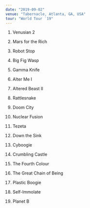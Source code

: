 ```yaml
---
date: "2019-09-02"
venue: "Tabernacle, Atlanta, GA, USA"
tour: "World Tour `19"
---
```



 1. Venusian 2

 2. Mars for the Rich

 3. Robot Stop

 4. Big Fig Wasp

 5. Gamma Knife

 6. Alter Me I

 7. Altered Beast II

 8. Rattlesnake

 9. Doom City

10. Nuclear Fusion

11. Tezeta

12. Down the Sink

13. Cyboogie

14. Crumbling Castle

15. The Fourth Colour

16. The Great Chain of Being

17. Plastic Boogie

18. Self-Immolate

19. Planet B


